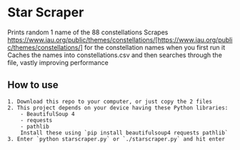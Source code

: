 # Star Scraper
Prints random 1 name of the 88 constellations 
Scrapes https://www.iau.org/public/themes/constellations/[https://www.iau.org/public/themes/constellations/] for the constellation names when you first run it 
Caches the names into constellations.csv and then searches through the file, vastly improving performance
## How to use
    1. Download this repo to your computer, or just copy the 2 files
    2. This project depends on your device having these Python libraries:
        - BeautifulSoup 4
        - requests
        - pathlib
        Install these using `pip install beautifulsoup4 requests pathlib`
    3. Enter `python starscraper.py` or `./starscraper.py` and hit enter
